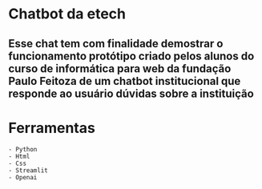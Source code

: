 # Chatbot da etech
## Esse chat tem com finalidade demostrar o funcionamento protótipo criado pelos alunos do curso de informática para web da fundação Paulo Feitoza de um chatbot institucional que responde ao usuário dúvidas sobre a instituição

# Ferramentas
    - Python
    - Html
    - Css
    - Streamlit
    - Openai